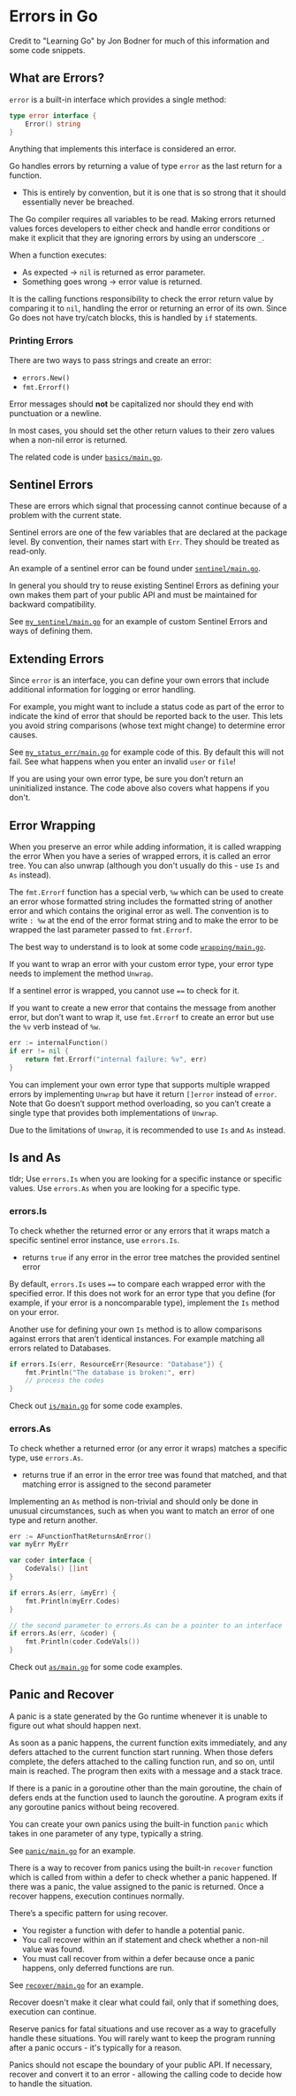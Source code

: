 # Errors in Go

Credit to "Learning Go" by Jon Bodner for much of this information and some code snippets.

## What are Errors?

`error` is a built-in interface which provides a single method:

```go
type error interface {
    Error() string
}
```

Anything that implements this interface is considered an error.

Go handles errors by returning a value of type `error` as the last return for a function.

- This is entirely by convention, but it is one that is so strong that it should essentially never be breached.

The Go compiler requires all variables to be read. Making errors returned values forces developers to either check and handle error conditions or make it explicit that they are ignoring errors by using an underscore `_`.

When a function executes:

- As expected -> `nil` is returned as error parameter.
- Something goes wrong -> error value is returned.

It is the calling functions responsibility to check the error return value by comparing it to `nil`, handling the error or returning an error of its own. Since Go does not have try/catch blocks, this is handled by `if` statements.

### Printing Errors

There are two ways to pass strings and create an error:

- `errors.New()`
- `fmt.Errorf()`

Error messages should **not** be capitalized nor should they end with punctuation or a newline.

In most cases, you should set the other return values to their zero values when a non-nil error is returned.

The related code is under [`basics/main.go`](./basics/main.go).

## Sentinel Errors

These are errors which signal that processing cannot continue because of a problem with the current state.

Sentinel errors are one of the few variables that are declared at the package level. By convention, their names start with `Err`. They should be treated as read-only.

An example of a sentinel error can be found under [`sentinel/main.go`](./sentinel/main.go).

In general you should try to reuse existing Sentinel Errors as defining your own makes them part of your public API and must be maintained for backward compatibility.

See [`my_sentinel/main.go`](./my_sentinel/main.go) for an example of custom Sentinel Errors and ways of defining them.

## Extending Errors

Since `error` is an interface, you can define your own errors that include additional information for logging or error handling.

For example, you might want to include a status code as part of the error to indicate the kind of error that should be reported back to the user. This lets you avoid string comparisons (whose text might change) to determine error causes.

See [`my_status_err/main.go`](./my_status_err/main.go) for example code of this. By default this will not fail. See what happens when you enter an invalid `user` or `file`!

If you are using your own error type, be sure you don’t return an uninitialized instance. The code above also covers what happens if you don't.

## Error Wrapping

When you preserve an error while adding information, it is called wrapping the error When you have a series of wrapped errors, it is called an error tree. You can also unwrap (although you don't usually do this - use `Is` and `As` instead).

The `fmt.Errorf` function has a special verb, `%w` which can be used to create an error whose formatted string includes the formatted string of another error and which contains the original error as well. The convention is to write `: %w` at the end of the error format string and to make the error to be wrapped the last parameter passed to `fmt.Errorf`.

The best way to understand is to look at some code [`wrapping/main.go`](./wrapping/main.go).

If you want to wrap an error with your custom error type, your error type needs to implement the method `Unwrap`.

If a sentinel error is wrapped, you cannot use `==` to check for it.

If you want to create a new error that contains the message from another error, but don’t want to wrap it, use `fmt.Errorf` to create an error but use the `%v` verb instead of `%w`.

```go
err := internalFunction()
if err != nil {
    return fmt.Errorf("internal failure: %v", err)
}
```

You can implement your own error type that supports multiple wrapped errors by implementing `Unwrap` but have it return `[]error` instead of `error`. Note that Go doesn’t support method overloading, so you can’t create a single type that provides both implementations of `Unwrap`.

Due to the limitations of `Unwrap`, it is recommended to use `Is` and `As` instead.

## Is and As

tldr; Use `errors.Is` when you are looking for a specific instance or specific values. Use `errors.As` when you are looking for a specific type.

### errors.Is

To check whether the returned error or any errors that it wraps match a specific sentinel error instance, use `errors.Is`.

- returns `true` if any error in the error tree matches the provided sentinel error

By default, `errors.Is` uses `==` to compare each wrapped error with the specified error. If this does not work for an error type that you define (for example, if your error is a noncomparable type), implement the `Is` method on your error.

Another use for defining your own `Is` method is to allow comparisons against errors that aren’t identical instances. For example matching all errors related to Databases.

```go
if errors.Is(err, ResourceErr{Resource: "Database"}) {
    fmt.Println("The database is broken:", err)
    // process the codes
}
```

Check out [`is/main.go`](./is/main.go) for some code examples.

### errors.As

To check whether a returned error (or any error it wraps) matches a specific type, use `errors.As`.

- returns true if an error in the error tree was found that matched, and that matching error is assigned to the second parameter

Implementing an `As` method is non-trivial and should only be done in unusual circumstances, such as when you want to match an error of one type and return another.

```go
err := AFunctionThatReturnsAnError()
var myErr MyErr

var coder interface {
    CodeVals() []int
}

if errors.As(err, &myErr) {
    fmt.Println(myErr.Codes)
}

// the second parameter to errors.As can be a pointer to an interface
if errors.As(err, &coder) {
    fmt.Println(coder.CodeVals())
}
```

Check out [`as/main.go`](./as/main.go) for some code examples.

## Panic and Recover

A panic is a state generated by the Go runtime whenever it is unable to figure out what should happen next.

As soon as a panic happens, the current function exits immediately, and any defers attached to the current function start running. When those defers complete, the defers attached to the calling function run, and so on, until main is reached. The program then exits with a message and a stack trace.

If there is a panic in a goroutine other than the main goroutine, the chain of defers ends at the function used to launch the goroutine. A program exits if any goroutine panics without being recovered.

You can create your own panics using the built-in function `panic` which takes in one parameter of any type, typically a string.

See [`panic/main.go`](./panic/main.go) for an example.

There is a way to recover from panics using the built-in `recover` function which is called from within a defer to check whether a panic happened. If there was a panic, the value assigned to the panic is returned. Once a recover happens, execution continues normally.

There’s a specific pattern for using recover.

- You register a function with defer to handle a potential panic.
- You call recover within an if statement and check whether a non-nil value was found.
- You must call recover from within a defer because once a panic happens, only deferred functions are run.

See [`recover/main.go`](./recover/main.go) for an example.

Recover doesn't make it clear what could fail, only that if something does, execution can continue.

Reserve panics for fatal situations and use recover as a way to gracefully handle these situations. You will rarely want to keep the program running after a panic occurs - it's typically for a reason.

Panics should not escape the boundary of your public API. If necessary, recover and convert it to an error - allowing the calling code to decide how to handle the situation.
